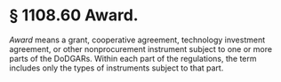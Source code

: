# § 1108.60   Award.

*Award* means a grant, cooperative agreement, technology investment agreement, or other nonprocurement instrument subject to one or more parts of the DoDGARs. Within each part of the regulations, the term includes only the types of instruments subject to that part.




